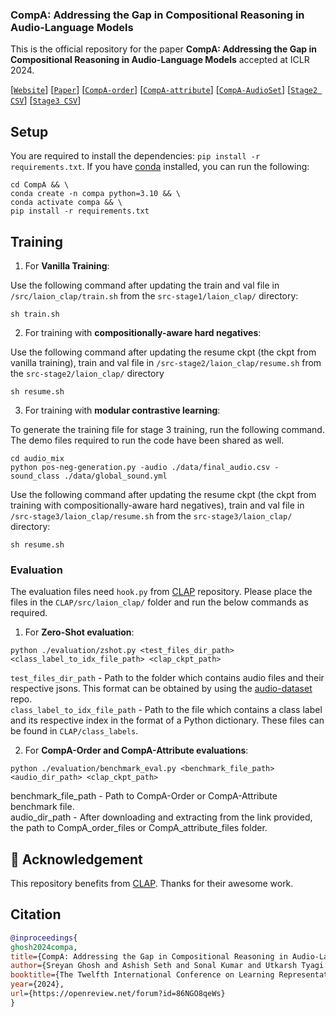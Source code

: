 ### CompA: Addressing the Gap in Compositional Reasoning in Audio-Language Models

This is the official repository for the paper **CompA: Addressing the Gap in Compositional Reasoning in Audio-Language Models** accepted at ICLR 2024.

[[`Website`](https://sreyan88.github.io/compa_iclr/)] [[`Paper`](https://openreview.net/pdf?id=86NGO8qeWs)] [[`CompA-order`](https://drive.google.com/file/d/1A_HDH0sO6Pp-kvdcTJrAA6MJZiItHZTQ/view?usp=sharing)] [[`CompA-attribute`](https://drive.google.com/file/d/1vWpq2fTcT8T7ec8pZ_EG2v29PwJPfcJm/view?usp=sharing)] [[`CompA-AudioSet`](https://drive.google.com/file/d/1FIC9XBQStw9EUBVxKJXVKTQpPIkfy0cZ/view?usp=sharing)] [[`Stage2 CSV`](https://drive.google.com/file/d/1yDqkEYZi44yqXJPLw50bacmhkgRJJ_0b/view?usp=sharing)] [[`Stage3 CSV`](https://drive.google.com/file/d/1GF2Fc-sQUGA52LXwfLjNSL4Hl481BqYm/view?usp=sharing)]

## Setup
You are required to install the dependencies: `pip install -r requirements.txt`. If you have [conda](https://www.anaconda.com) installed, you can run the following:

```shell
cd CompA && \
conda create -n compa python=3.10 && \
conda activate compa && \
pip install -r requirements.txt
```

## Training

1. For **Vanilla Training**:

Use the following command after updating the train and val file in `/src/laion_clap/train.sh` from the `src-stage1/laion_clap/` directory:

```shell
sh train.sh
```

2. For training with **compositionally-aware hard negatives**:

Use the following command after updating the resume ckpt (the ckpt from vanilla training), train and val file in `/src-stage2/laion_clap/resume.sh` from the `src-stage2/laion_clap/` directory

```shell
sh resume.sh
```

3. For training with **modular contrastive learning**:

To generate the training file for stage 3 training, run the following command. The demo files required to run the code have been shared as well.

```shell
cd audio_mix
python pos-neg-generation.py -audio ./data/final_audio.csv -sound_class ./data/global_sound.yml
```

Use the following command after updating the resume ckpt (the ckpt from training with compositionally-aware hard negatives), train and val file in `/src-stage3/laion_clap/resume.sh` from the `src-stage3/laion_clap/` directory:

```shell
sh resume.sh
```

### Evaluation

The evaluation files need `hook.py` from [CLAP](https://github.com/LAION-AI/CLAP) repository. Please place the files in the `CLAP/src/laion_clap/` folder and run the below commands as required.

1. For **Zero-Shot evaluation**:

```shell
python ./evaluation/zshot.py <test_files_dir_path> <class_label_to_idx_file_path> <clap_ckpt_path>
```
`test_files_dir_path` - Path to the folder which contains audio files and their respective jsons. This format can be obtained by using the [audio-dataset](https://github.com/LAION-AI/audio-dataset/tree/main) repo.
<br>
`class_label_to_idx_file_path` - Path to the file which contains a class label and its respective index in the format of a Python dictionary. These files can be found in `CLAP/class_labels`.

2. For **CompA-Order and CompA-Attribute evaluations**:

```shell
python ./evaluation/benchmark_eval.py <benchmark_file_path> <audio_dir_path> <clap_ckpt_path>
```

benchmark_file_path - Path to CompA-Order or CompA-Attribute benchmark file.<br>
audio_dir_path - After downloading and extracting from the link provided, the path to CompA_order_files or CompA_attribute_files folder.

## 🌻 Acknowledgement
This repository benefits from [CLAP](https://github.com/LAION-AI/CLAP). Thanks for their awesome work.


## Citation
```BibTex
@inproceedings{
ghosh2024compa,
title={CompA: Addressing the Gap in Compositional Reasoning in Audio-Language Models},
author={Sreyan Ghosh and Ashish Seth and Sonal Kumar and Utkarsh Tyagi and Chandra Kiran Reddy Evuru and Ramaneswaran S and S Sakshi and Oriol Nieto and Ramani Duraiswami and Dinesh Manocha},
booktitle={The Twelfth International Conference on Learning Representations},
year={2024},
url={https://openreview.net/forum?id=86NGO8qeWs}
}
```
